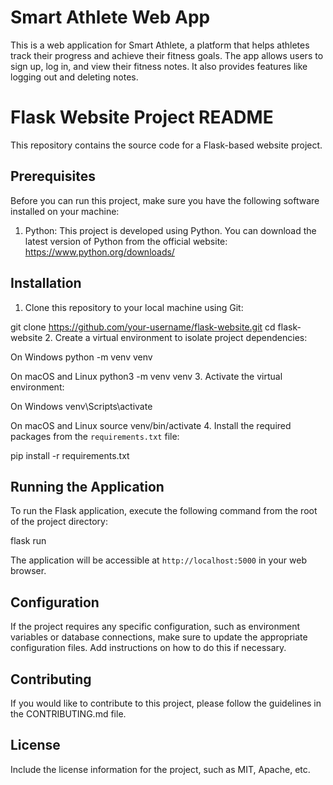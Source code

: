 # Smart Athlete Web App

This is a web application for Smart Athlete, a platform that helps athletes track their progress and achieve their fitness goals. The app allows users to sign up, log in, and view their fitness notes. It also provides features like logging out and deleting notes.

# Flask Website Project README

This repository contains the source code for a Flask-based website project.

## Prerequisites

Before you can run this project, make sure you have the following software installed on your machine:

1. Python: This project is developed using Python. You can download the latest version of Python from the official website: https://www.python.org/downloads/

## Installation

1. Clone this repository to your local machine using Git:

git clone https://github.com/your-username/flask-website.git
cd flask-website
2. Create a virtual environment to isolate project dependencies:

On Windows
python -m venv venv

On macOS and Linux
python3 -m venv venv
3. Activate the virtual environment:

On Windows
venv\Scripts\activate

On macOS and Linux
source venv/bin/activate
4. Install the required packages from the `requirements.txt` file:

pip install -r requirements.txt
## Running the Application

To run the Flask application, execute the following command from the root of the project directory:

flask run


The application will be accessible at `http://localhost:5000` in your web browser.

## Configuration

If the project requires any specific configuration, such as environment variables or database connections, make sure to update the appropriate configuration files. Add instructions on how to do this if necessary.

## Contributing

If you would like to contribute to this project, please follow the guidelines in the CONTRIBUTING.md file.

## License

Include the license information for the project, such as MIT, Apache, etc.

